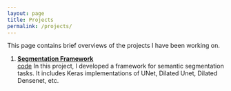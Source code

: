 ```yaml
---
layout: page
title: Projects
permalink: /projects/
---
```


This page contains brief overviews of the projects I have been working on.

1. [**Segmentation Framework**](https://suryatejadev.github.io/framework_segmentation/)  
[code](https://github.com/suryatejadev/framework_classification)
In this project, I developed a framework for semantic segmentation tasks. It includes Keras implementations of UNet, Dilated Unet, Dilated Densenet, etc. 

